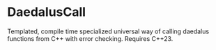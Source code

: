 # DaedalusCall
Templated, compile time specialized universal way of calling daedalus functions from C++ with error checking.
Requires C++23.
